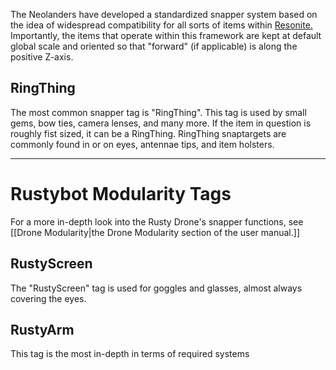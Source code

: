 The Neolanders have developed a standardized snapper system based on the idea of widespread compatibility for all sorts of items within [Resonite.](https://www.resonite.com) Importantly, the items that operate within this framework are kept at default global scale and oriented so that "forward" (if applicable) is along the positive Z-axis.
## RingThing
The most common snapper tag is "RingThing". This tag is used by small gems, bow ties, camera lenses, and many more. If the item in question is roughly fist sized, it can be a RingThing.
RingThing snaptargets are commonly found in or on eyes, antennae tips, and item holsters.

---
# Rustybot Modularity Tags
For a more in-depth look into the Rusty Drone's snapper functions, see [[Drone Modularity|the Drone Modularity section of the user manual.]]
## RustyScreen
The "RustyScreen" tag is used for goggles and glasses, almost always covering the eyes.
## RustyArm
This tag is the most in-depth in terms of required systems